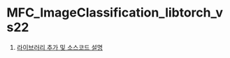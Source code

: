 # MFC_ImageClassification_libtorch_vs22



1. [라이브러리 추가 및 소스코드 설명](https://blog.naver.com/khm159/222461650001)

